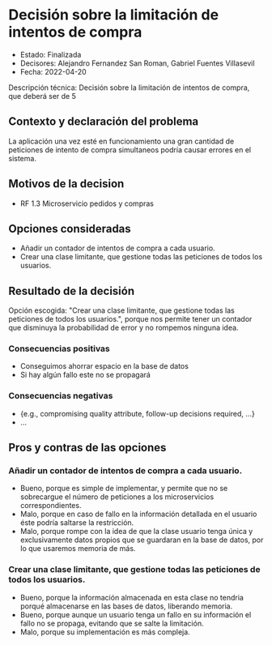# Decisión sobre la limitación de intentos de compra

* Estado: Finalizada
* Decisores: Alejandro Fernandez San Roman, Gabriel Fuentes Villasevil 
* Fecha: 2022-04-20 

Descripción técnica: Decisión sobre la limitación de intentos de compra, que deberá ser de 5

## Contexto y declaración del problema

La aplicación una vez esté en funcionamiento una gran cantidad de peticiones de intento de compra simultaneos podría causar errores en el sistema.

## Motivos de la decision 

* RF 1.3 Microservicio pedidos y compras

## Opciones consideradas

* Añadir un contador de intentos de compra a cada usuario.
* Crear una clase limitante, que gestione todas las peticiones de todos los usuarios.

## Resultado de la decisión

Opción escogida: "Crear una clase limitante, que gestione todas las peticiones de todos los usuarios.", porque nos permite tener un contador que disminuya la probabilidad de error y no rompemos ninguna idea.

### Consecuencias positivas <!-- opcional -->

* Conseguimos ahorrar espacio en la base de datos
* Si hay algún fallo este no se propagará

### Consecuencias negativas <!-- opcional -->

* {e.g., compromising quality attribute, follow-up decisions required, …}
* …

## Pros y contras de las opciones <!-- opcional -->

### Añadir un contador de intentos de compra a cada usuario.

* Bueno, porque es simple de implementar, y permite que no se sobrecargue el número de peticiones a los microservicios correspondientes.
* Malo, porque en caso de fallo en la información detallada en el usuario éste podría saltarse la restricción.
* Malo, porque rompe con la idea de que la clase usuario tenga única y exclusivamente datos propios que se guardaran en la base de datos, por lo que usaremos memoria de más.

### Crear una clase limitante, que gestione todas las peticiones de todos los usuarios.

* Bueno, porque la información almacenada en esta clase no tendria porqué almacenarse en las bases de datos, liberando memoria.
* Bueno, porque aunque un usuario tenga un fallo en su información el fallo no se propaga, evitando que se salte la limitación.
* Malo, porque su implementación es más compleja.
